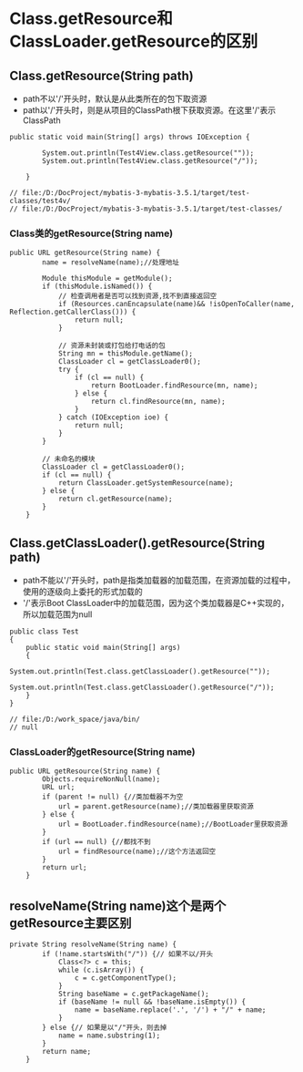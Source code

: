 # Class.getResource和ClassLoader.getResource的区别

## Class.getResource(String path)
* path不以'/'开头时，默认是从此类所在的包下取资源
* path以'/'开头时，则是从项目的ClassPath根下获取资源。在这里'/'表示ClassPath

```
public static void main(String[] args) throws IOException {

        System.out.println(Test4View.class.getResource(""));
        System.out.println(Test4View.class.getResource("/"));

    }
    
// file:/D:/DocProject/mybatis-3-mybatis-3.5.1/target/test-classes/test4v/
// file:/D:/DocProject/mybatis-3-mybatis-3.5.1/target/test-classes/

```


### Class类的getResource(String name)
```
public URL getResource(String name) {
        name = resolveName(name);//处理地址

        Module thisModule = getModule();
        if (thisModule.isNamed()) {
            // 检查调用者是否可以找到资源,找不到直接返回空
            if (Resources.canEncapsulate(name)&& !isOpenToCaller(name, Reflection.getCallerClass())) {
                return null;
            }

            // 资源未封装或打包给打电话的包
            String mn = thisModule.getName();
            ClassLoader cl = getClassLoader0();
            try {
                if (cl == null) {
                    return BootLoader.findResource(mn, name);
                } else {
                    return cl.findResource(mn, name);
                }
            } catch (IOException ioe) {
                return null;
            }
        }

        // 未命名的模块
        ClassLoader cl = getClassLoader0();
        if (cl == null) {
            return ClassLoader.getSystemResource(name);
        } else {
            return cl.getResource(name);
        }
    }
```

## Class.getClassLoader().getResource(String path)
* path不能以'/'开头时，path是指类加载器的加载范围，在资源加载的过程中，使用的逐级向上委托的形式加载的
* '/'表示Boot ClassLoader中的加载范围，因为这个类加载器是C++实现的，所以加载范围为null

```
public class Test
{
    public static void main(String[] args)
    {
        System.out.println(Test.class.getClassLoader().getResource(""));
        System.out.println(Test.class.getClassLoader().getResource("/"));
    }
}

// file:/D:/work_space/java/bin/
// null
```

### ClassLoader的getResource(String name)
```
public URL getResource(String name) {
        Objects.requireNonNull(name);
        URL url;
        if (parent != null) {//类加载器不为空
            url = parent.getResource(name);//类加载器里获取资源
        } else {
            url = BootLoader.findResource(name);//BootLoader里获取资源
        }
        if (url == null) {//都找不到
            url = findResource(name);//这个方法返回空
        }
        return url;
    }
```

## resolveName(String name)这个是两个getResource主要区别
```
private String resolveName(String name) {
        if (!name.startsWith("/")) {// 如果不以/开头
            Class<?> c = this;
            while (c.isArray()) {
                c = c.getComponentType();
            }
            String baseName = c.getPackageName();
            if (baseName != null && !baseName.isEmpty()) {
                name = baseName.replace('.', '/') + "/" + name;
            }
        } else {// 如果是以"/"开头，则去掉
            name = name.substring(1);
        }
        return name;
    }
```
